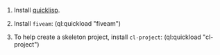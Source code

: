 1. Install [quicklisp](https://www.quicklisp.org/beta/).

2. Install `fiveam`: (ql:quickload "fiveam")

3. To help create a skeleton project, install `cl-project`: (ql:quickload "cl-project")
